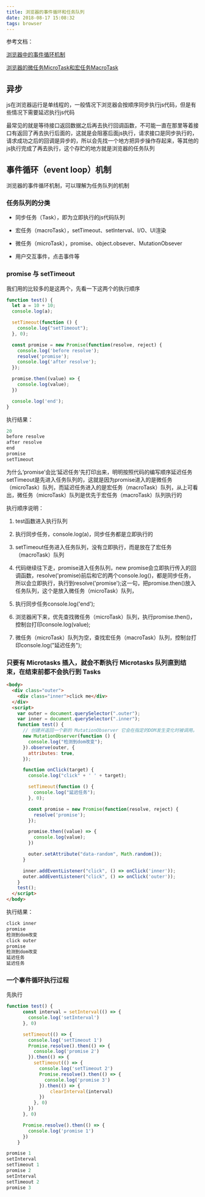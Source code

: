 ```yaml
---
title: 浏览器的事件循环和任务队列
date: 2018-08-17 15:08:32
tags: browser
---
```


参考文档：

[浏览器中的事件循环机制](https://segmentfault.com/a/1190000012748907)

[浏览器的微任务MicroTask和宏任务MacroTask](https://segmentfault.com/a/1190000019059045?utm_source=tag-newest)

## 异步

js在浏览器运行是单线程的，一般情况下浏览器会按顺序同步执行js代码，但是有些情况下需要延迟执行js代码

最常见的就是等待接口返回数据之后再去执行回调函数，不可能一直在那里等着接口有返回了再去执行后面的，这就是会阻塞后面js执行，请求接口是同步执行的，请求成功之后的回调是异步的，所以会先找一个地方把异步操作存起来，等其他的js执行完成了再去执行，这个存贮的地方就是浏览器的任务队列

## 事件循环（event loop）机制

浏览器的事件循环机制，可以理解为任务队列的机制

### 任务队列的分类

- 同步任务（Task），即为立即执行的js代码队列

- 宏任务（macroTask），setTimeout、setInterval、I/O、UI渲染

- 微任务（microTask），promise、object.obsever、MutationObsever

- 用户交互事件，点击事件等

### promise 与 setTimeout

我们用的比较多的是这两个，先看一下这两个的执行顺序

```javascript
function test() {
  let a = 10 + 10;
  console.log(a);

  setTimeout(function () {
    console.log("setTimeout");
  }, 0);

  const promise = new Promise(function(resolve, reject) {
    console.log('before resolve');
    resolve('promise');
    console.log('after resolve');
  });

  promise.then((value) => {
    console.log(value);
  })

  console.log('end');
}
```

执行结果：

```javascript
20
before resolve
after resolve
end
promise
setTimeout
```

为什么‘promise’会比‘延迟任务’先打印出来，明明按照代码的编写顺序延迟任务setTimeout是先进入任务队列的，这就是因为promise进入的是微任务（microTask）队列，而延迟任务进入的是宏任务（macroTask）队列，从上可看出，微任务（microTask）队列是优先于宏任务（macroTask）队列执行的

执行顺序说明：

1. test函数进入执行队列

2. 执行同步任务，console.log(a)，同步任务都是立即执行的

3. setTimeout任务进入任务队列，没有立即执行，而是放在了宏任务（macroTask）队列

4. 代码继续往下走，promise进入任务队列，new promise会立即执行传入的回调函数，resolve('promise)前后和它的两个console.log()，都是同步任务，所以会立即执行，执行到resolve('promise');这一句，把promise.then()放入任务队列，这个是放入微任务（microTask）队列，

5. 执行同步任务console.log('end');

6. 浏览器闲下来，优先查找微任务（microTask）队列，执行promise.then()，控制台打印console.log(value);

7. 微任务（microTask）队列为空，查找宏任务（macroTask）队列，控制台打印console.log("延迟任务");

### 只要有 Microtasks 插入，就会不断执行 Microtasks 队列直到结束，在结束前都不会执行到 Tasks

```html
<body>
  <div class="outer">
    <div class="inner">click me</div>
  </div>
  <script>
    var outer = document.querySelector(".outer");
    var inner = document.querySelector(".inner");
    function test() {
      // 创建并返回一个新的 MutationObserver 它会在指定的DOM发生变化时被调用。
      new MutationObserver(function () {
        console.log("检测到dom改变");
      }).observe(outer, {
        attributes: true,
      });

      function onClick(target) {
        console.log("click" + ' ' + target);

        setTimeout(function () {
          console.log("延迟任务");
        }, 0);

        const promise = new Promise(function(resolve, reject) {
          resolve('promise');
        });

        promise.then((value) => {
          console.log(value);
        })

        outer.setAttribute("data-random", Math.random());
      }

      inner.addEventListener("click", () => onClick('inner'));
      outer.addEventListener("click", () => onClick('outer'));
    }
    test();
  </script>
</body>
```

执行结果：

```javascript
click inner
promise
检测到dom改变
click outer
promise
检测到dom改变
延迟任务
延迟任务
```

### 一个事件循环执行过程

先执行

```javascript
function test() {
      const interval = setInterval(() => {
        console.log('setInterval')
      }, 0)

      setTimeout(() => {  
        console.log('setTimeout 1')
        Promise.resolve().then(() => {
          console.log('promise 2')
        }).then(() => {
          setTimeout(() => {
            console.log('setTimeout 2')
            Promise.resolve().then(() => {
              console.log('promise 3')
            }).then(() => {
                clearInterval(interval)
            })
          }, 0)
        })
      }, 0)

      Promise.resolve().then(() => {
        console.log('promise 1')
      })
    }
```

```javascript
promise 1
setInterval
setTimeout 1
promise 2
setInterval
setTimeout 2
promise 3
```